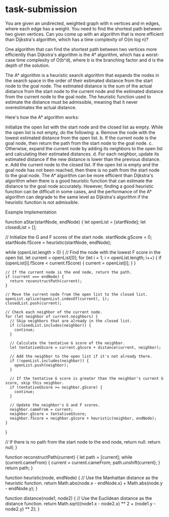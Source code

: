 # task-submission

You are given an undirected, weighted graph with n vertices and m edges, where each edge has a weight. You need to find the shortest path between two given vertices. Can you come up with an algorithm that is more efficient than Dijkstra's algorithm, which has a time complexity of O(m log n)?

One algorithm that can find the shortest path between two vertices more efficiently than Dijkstra's algorithm is the A* algorithm, which has a worst-case time complexity of O(b^d), where b is the branching factor and d is the depth of the solution.

The A* algorithm is a heuristic search algorithm that expands the nodes in the search space in the order of their estimated distance from the start node to the goal node. The estimated distance is the sum of the actual distance from the start node to the current node and the estimated distance from the current node to the goal node. The heuristic function used to estimate the distance must be admissible, meaning that it never overestimates the actual distance.

Here's how the A* algorithm works:

Initialize the open list with the start node and the closed list as empty.
While the open list is not empty, do the following:
a. Remove the node with the lowest estimated distance from the open list.
b. If the current node is the goal node, then return the path from the start node to the goal node.
c. Otherwise, expand the current node by adding its neighbors to the open list and calculating their estimated distances.
d. For each neighbor, update its estimated distance if the new distance is lower than the previous distance.
e. Add the current node to the closed list.
If the open list is empty and the goal node has not been reached, then there is no path from the start node to the goal node.
The A* algorithm can be more efficient than Dijkstra's algorithm when there is a good heuristic function that can estimate the distance to the goal node accurately. However, finding a good heuristic function can be difficult in some cases, and the performance of the A* algorithm can degrade to the same level as Dijkstra's algorithm if the heuristic function is not admissible.

Example Implementation

function aStar(startNode, endNode) {
  let openList = [startNode];
  let closedList = [];
  
  // Initialize the G and F scores of the start node.
  startNode.gScore = 0;
  startNode.fScore = heuristic(startNode, endNode);
  
  while (openList.length > 0) {
    // Find the node with the lowest F score in the open list.
    let current = openList[0];
    for (let i = 1; i < openList.length; i++) {
      if (openList[i].fScore < current.fScore) {
        current = openList[i];
      }
    }
    
    // If the current node is the end node, return the path.
    if (current === endNode) {
      return reconstructPath(current);
    }
    
    // Move the current node from the open list to the closed list.
    openList.splice(openList.indexOf(current), 1);
    closedList.push(current);
    
    // Check each neighbor of the current node.
    for (let neighbor of current.neighbors) {
      // Skip neighbors that are already in the closed list.
      if (closedList.includes(neighbor)) {
        continue;
      }
      
      // Calculate the tentative G score of the neighbor.
      let tentativeGScore = current.gScore + distance(current, neighbor);
      
      // Add the neighbor to the open list if it's not already there.
      if (!openList.includes(neighbor)) {
        openList.push(neighbor);
      }
      
      // If the tentative G score is greater than the neighbor's current G score, skip this neighbor.
      if (tentativeGScore >= neighbor.gScore) {
        continue;
      }
      
      // Update the neighbor's G and F scores.
      neighbor.cameFrom = current;
      neighbor.gScore = tentativeGScore;
      neighbor.fScore = neighbor.gScore + heuristic(neighbor, endNode);
    }
  }
  
  // If there is no path from the start node to the end node, return null.
  return null;
}

function reconstructPath(current) {
  let path = [current];
  while (current.cameFrom) {
    current = current.cameFrom;
    path.unshift(current);
  }
  return path;
}

function heuristic(node, endNode) {
  // Use the Manhattan distance as the heuristic function.
  return Math.abs(node.x - endNode.x) + Math.abs(node.y - endNode.y);
}

function distance(node1, node2) {
  // Use the Euclidean distance as the distance function.
  return Math.sqrt((node1.x - node2.x) ** 2 + (node1.y - node2.y) ** 2);
}
